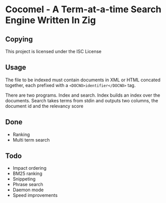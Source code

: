 # Cocomel - A Term-at-a-time Search Engine Written In Zig

## Copying

This project is licensed under the ISC License

## Usage

The file to be indexed must contain documents in XML or HTML concated together, each prefixed with a `<DOCNO>identifier</DOCNO>` tag.

There are two programs. Index and search. Index builds an index over the documents. Search takes terms from stdin and outputs two columns, the document id and the relevancy score

## Done

* Ranking
* Multi term search

## Todo

* Impact ordering
* BM25 ranking
* Snippeting
* Phrase search
* Daemon mode
* Speed improvements

